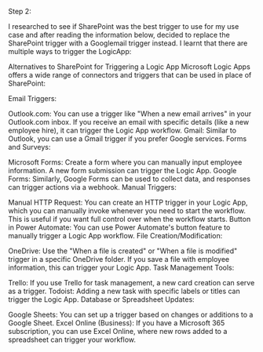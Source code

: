 Step 2:

I researched to see if SharePoint was the best trigger to use for my use case and after reading the information below, decided to replace the SharePoint trigger with a Googlemail trigger instead. I learnt that there are multiple ways to trigger the LogicApp:

Alternatives to SharePoint for Triggering a Logic App
Microsoft Logic Apps offers a wide range of connectors and triggers that can be used in place of SharePoint:

Email Triggers:

Outlook.com: You can use a trigger like "When a new email arrives" in your Outlook.com inbox. If you receive an email with specific details (like a new employee hire), it can trigger the Logic App workflow.
Gmail: Similar to Outlook, you can use a Gmail trigger if you prefer Google services.
Forms and Surveys:

Microsoft Forms: Create a form where you can manually input employee information. A new form submission can trigger the Logic App.
Google Forms: Similarly, Google Forms can be used to collect data, and responses can trigger actions via a webhook.
Manual Triggers:

Manual HTTP Request: You can create an HTTP trigger in your Logic App, which you can manually invoke whenever you need to start the workflow. This is useful if you want full control over when the workflow starts.
Button in Power Automate: You can use Power Automate's button feature to manually trigger a Logic App workflow.
File Creation/Modification:

OneDrive: Use the "When a file is created" or "When a file is modified" trigger in a specific OneDrive folder. If you save a file with employee information, this can trigger your Logic App.
Task Management Tools:

Trello: If you use Trello for task management, a new card creation can serve as a trigger.
Todoist: Adding a new task with specific labels or titles can trigger the Logic App.
Database or Spreadsheet Updates:

Google Sheets: You can set up a trigger based on changes or additions to a Google Sheet.
Excel Online (Business): If you have a Microsoft 365 subscription, you can use Excel Online, where new rows added to a spreadsheet can trigger your workflow.
